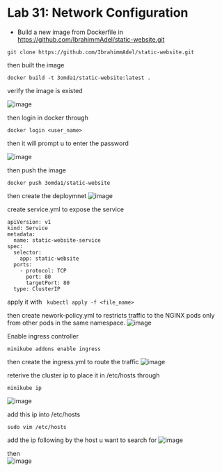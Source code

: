 # Lab 31: Network Configuration

-  Build a new image from Dockerfile in https://github.com/IbrahimmAdel/static-website.git
```
git clone https://github.com/IbrahimmAdel/static-website.git
```
then built the image 
```
docker build -t 3omda1/static-website:latest .
```
verify the image is existed 

![image](https://github.com/user-attachments/assets/39a6dac0-55e4-4ab7-a609-38eaad5b8427)

then login in docker through 
```
docker login <user_name>
```
then it will prompt u to enter the password

![image](https://github.com/user-attachments/assets/03784dea-5bf0-48f8-b1a5-f07c617fda93)


then push the image 
```
docker push 3omda1/static-website
```
then create the deploymnet 
![image](https://github.com/user-attachments/assets/41aa312c-328f-4d87-8c3a-e8d156beffa0) 


create service.yml to expose the service 
```
apiVersion: v1
kind: Service
metadata:
  name: static-website-service
spec:
  selector:
    app: static-website
  ports:
    - protocol: TCP
      port: 80
      targetPort: 80
  type: ClusterIP
```
apply it with ``` kubectl apply -f <file_name>```

then create nework-policy.yml 
to restricts traffic to the NGINX pods only from other pods in the same namespace.
![image](https://github.com/user-attachments/assets/e8068469-1b9b-4f0d-a546-95e399ad218f)

Enable ingress controller 
```
minikube addons enable ingress
```
then create the ingress.yml to route the traffic 
![image](https://github.com/user-attachments/assets/e985c8bb-6e34-4ec0-903e-ccd9fa171e47)

reterive the cluster ip to place it in /etc/hosts  through 
```
minikube ip
```
![image](https://github.com/user-attachments/assets/0909becd-472d-498a-94d1-c64ac31f5c46)

add this ip into /etc/hosts 
```
sudo vim /etc/hosts
```
add the ip following by the host u want to search for 
![image](https://github.com/user-attachments/assets/ed79b35f-f2c5-43fc-a2cf-bdb5bc4d07a0)


then  
![image](https://github.com/user-attachments/assets/97689493-9fa0-48c5-a1cb-efc2d607a36f)

